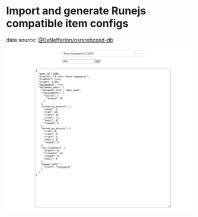 # Import and generate Runejs compatible item configs


data source: [@0xNeffarion/osrsreboxed-db](https://github.com/0xNeffarion/osrsreboxed-db)

![Preview image](image/img.png?raw=true)
